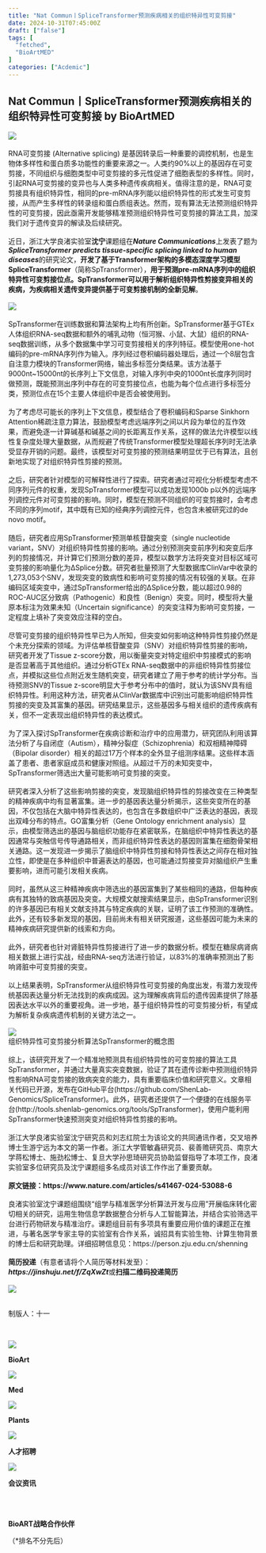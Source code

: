 ```yaml
---
title: "Nat Commun丨SpliceTransformer预测疾病相关的组织特异性可变剪接"
date: 2024-10-31T07:45:00Z
draft: ["false"]
tags: [
  "fetched",
  "BioArtMED"
]
categories: ["Acdemic"]
---
```

Nat Commun丨SpliceTransformer预测疾病相关的组织特异性可变剪接 by BioArtMED
------
<div><section data-mpa-powered-by="yiban.io"><a target="_blank" href="https://mp.weixin.qq.com/s?__biz=MzA3MzQyNjY1MQ==&amp;mid=2652695888&amp;idx=8&amp;sn=89fa53e9699f4bd33f4d3925d6018568&amp;scene=21#wechat_redirect" textvalue="你已选中了添加链接的内容" linktype="text" imgurl="" imgdata="null" tab="innerlink" data-linktype="2"></a></section><section><img data-backh="86" data-backw="562" data-imgfileid="100134950" data-ratio="0.153" data-src="https://mmbiz.qpic.cn/mmbiz_gif/zO6xlS3tgcG350k7bTSuy9ZNcBic9icicl5qtFYVgVswIRJxdpvP6bZXAVznw5k9qG0HvyyPBCxbsd7mhCndiafe7w/640?wx_fmt=gif&amp;wxfrom=5&amp;wx_lazy=1" data-w="1000" src="https://mmbiz.qpic.cn/mmbiz_gif/zO6xlS3tgcG350k7bTSuy9ZNcBic9icicl5qtFYVgVswIRJxdpvP6bZXAVznw5k9qG0HvyyPBCxbsd7mhCndiafe7w/640?wx_fmt=gif&amp;wxfrom=5&amp;wx_lazy=1"></section><section><br></section><section><span>RNA可变剪接</span><span> (Alternative splicing) </span><span>是基因转录后一种重要的调控机制，也是生物体多样性和蛋白质多功能性的重要来源之一。人类约90%以上的基因存在可变剪接，不同组织与细胞类型中可变剪接的多元性促进了细胞表型的多样性。同时，引起RNA可变剪接的变异也与人类多种遗传疾病相关。值得注意的是，RNA可变剪接具有组织特异性，相同的pre-mRNA序列能以组织特异性的形式发生可变剪接，从而产生多样性的转录组和蛋白质组表达。然而，现有算法无法预测组织特异性的可变剪接，因此亟需开发能够精准预测组织特异性可变剪接的算法工具，加深我们对于遗传变异的解读及后续研究。</span></section><section><br></section><section><span>近日，浙江大学良渚实验室<strong>沈宁</strong>课题组在<strong><em>Nature Communications</em></strong>上发表了题为</span><span><strong><em>SpliceTransformer predicts tissue-specific splicing linked to human diseases</em></strong></span><span>的研究论文，</span><strong><span>开发了基于Transformer架构的多模态深度学习模型SpliceTransformer</span></strong><span>（简称SpTransformer）</span><span>，</span><strong><span>用于预测pre-mRNA序列中的组织特异性可变剪接位点。SpTransformer可以用于解析组织特异性剪接变异相关的疾病，为疾病相关遗传变异提供基于可变剪接机制的全新见解</span></strong><span>。</span></section><section><span><br></span></section><section><img data-backh="282" data-backw="545" data-imgfileid="100134968" data-ratio="0.5185185185185185" data-src="https://mmbiz.qpic.cn/mmbiz_png/zO6xlS3tgcEhSqibGGaTBiaAXibeibkicxwWiaia39ibnBODiao2u99rNSCa86EoOB86ia8z0H2vqZicqsxZypOTutX6ia8zxw/640?wx_fmt=png&amp;from=appmsg" data-type="png" data-w="1080" src="https://mmbiz.qpic.cn/mmbiz_png/zO6xlS3tgcEhSqibGGaTBiaAXibeibkicxwWiaia39ibnBODiao2u99rNSCa86EoOB86ia8z0H2vqZicqsxZypOTutX6ia8zxw/640?wx_fmt=png&amp;from=appmsg"></section><section><br></section><section><span>SpTransformer在训练数据和算法架构上均有所创新。SpTransformer基于GTEx人体组织RNA-seq数据和额外的哺乳动物</span><span>（恒河猴、小鼠、大鼠）</span><span>组织的RNA-seq数据训练，从多个数据集中学习可变剪接相关的序列特征。模型使用one-hot编码的pre-mRNA序列作为输入。序列经过卷积编码器处理后，通过一个8层包含自注意力模块的Transformer网络，输出多标签分类结果。该方法基于9000nt~15000nt的长序列上下文信息，对输入序列中央的1000nt长度序列同时做预测，既能预测出序列中存在的可变剪接位点，也能为每个位点进行多标签分类，预测位点在15个主要人体组织中是否会被使用到。</span></section><section><span><br></span></section><section><span>为了考虑尽可能长的序列上下文信息，模型结合了卷积编码和Sparse Sinkhorn Attention稀疏注意力算法，鼓励模型考虑远端序列之间以片段为单位的互作效果，而避免逐一计算碱基和碱基之间的长距离互作关系，这样的做法允许模型以线性复杂度处理大量数据，从而规避了传统Transformer模型处理超长序列时无法承受显存开销的问题。最终，该模型对可变剪接的预测结果明显优于已有算法，且创新地实现了对组织特异性剪接的预测</span><span>。</span></section><section><span><br></span></section><section><span>之后，研究者针对模型的可解释性进行了探索。研究者通过可视化分析模型考虑不同序列元件的权重，发现SpTransformer模型可以成功发现1000b p以外的远端序列调控元件对可变剪接的影响。同时，模型在预测不同组织的可变剪接时，会考虑不同的序列motif，其中既有已知的经典序列调控元件，也包含未被研究过的de novo motif。</span></section><section><br></section><section><span>随后，研究者应用SpTransformer预测单核苷酸突变</span><span>（single nucleotide variant，SNV）</span><span>对组织特异性剪接的影响。通过分别预测突变前序列和突变后序列的剪接情况，并计算它们预测分数的差异，模型以数学方法将突变对目标区域可变剪接的影响量化为ΔSplice分数。研究者批量预测了大型数据库ClinVar中收录的1,273,053个SNV，发现突变的致病性和影响可变剪接的情况有较强的关联。在非编码区域突变中，通过SpTransformer给出的ΔSplice分数，能以超过0.98的ROC-AUC区分致病</span><span>（Pathogenic）</span><span>和良性</span><span>（Benign）</span><span>突变。同时，模型将大量原本标注为效果未知</span><span>（Uncertain significance）</span><span>的突变注释为影响可变剪接，一定程度上填补了突变效应注释的空白。</span></section><section><br></section><section><span>尽管可变剪接的组织特异性早已为人所知，但突变如何影响这种特异性剪接仍然是个未充分探索的领域。为评估单核苷酸变异</span><span>（SNV）</span><span>对组织特异性剪接的影响，研究者开发了Tissue z-score分数，用以衡量突变对特定组织中剪接模式的影响是否显著高于其他组织。通过分析GTEx RNA-seq数据中的非组织特异性剪接位点，并模拟这些位点附近发生随机突变，研究者建立了用于参考的统计学分布。当待预测SNV的Tissue z-score明显大于参考分布中的值时，就认为该SNV具有组织特异性。利用这种方法，研究者从ClinVar数据库中识别出可能影响组织特异性剪接的突变及其富集的基因。研究结果显示，这些基因多与相关组织的遗传疾病有关，但不一定表现出组织特异性的表达模式。</span></section><section><br></section><section><span>为了深入探讨SpTransformer在疾病诊断和治疗中的应用潜力，研究团队利用该算法分析了与自闭症（Autism），精神分裂症（Schizophrenia）和双相精神障碍（Bipolar disorder）相关的超过17万个样本的全外显子组测序结果。这些样本涵盖了患者、患者家庭成员和健康对照组。从超过千万的未知突变中，SpTransformer筛选出大量可能影响可变剪接的突变。</span></section><section><span><br></span></section><section><span>研究者深入分析了这些影响剪接的突变，发现脑组织特异性的剪接改变在三种类型的精神疾病中均有显著富集。进一步的基因表达量分析揭示，这些突变所在的基因，不仅包括在大脑中特异性表达的，也包含在多数组织中广泛表达的基因，表现出双峰分布的特点。GO富集分析（Gene Ontology enrichment analysis）显示，由模型筛选出的基因与脑组织功能存在紧密联系，在脑组织中特异性表达的基因通常与突触信号传导通路相关，而非组织特异性表达的基因则富集在细胞骨架相关通路。这一发现进一步揭示了脑组织中特异性剪接和特异性表达之间存在相对独立性，即使是在多种组织中普遍表达的基因，也可能通过剪接变异对脑组织产生重要影响，进而可能引发相关疾病。</span></section><section><span><br></span></section><section><span>同时，虽然从这三种精神疾病中筛选出的基因富集到了某些相同的通路，但每种疾病有其独特的致病基因及突变。大规模文献搜索结果显示，由SpTransformer识别的许多基因已有相关文献支持其与特定疾病的关联，证明了该工作预测的准确性。此外，还有较多新发现的基因，目前尚未有相关研究报道，这些基因可能为未来的精神疾病研究提供新的线索和方向。</span></section><section><span><br></span></section><section><span>此外，研究者也针对肾脏特异性剪接进行了进一步的数据分析。模型在糖尿病肾病相关数据上进行实战，经由RNA-seq方法进行验证，以83%的准确率预测出了影响肾脏中可变剪接的突变。</span></section><section><span><br></span></section><section><span>以上结果表明，SpTransformer从组织特异性可变剪接的角度出发，有潜力发现传统基因表达量分析无法找到的疾病成因。这为理解疾病背后的遗传因素提供了除基因表达水平以外的重要视角。进一步地，基于组织特异性的可变剪接分析，有望成为解析复杂疾病遗传机制的关键方法之一。</span></section><section><span><br></span></section><section><img data-imgfileid="100134967" data-ratio="0.562962962962963" data-src="https://mmbiz.qpic.cn/mmbiz_jpg/zO6xlS3tgcEhSqibGGaTBiaAXibeibkicxwWia4ibojjF4AcbBHF6NvANZrGp7N4UbUiaeU9t5iajCzXic7SNOtXmImzIHicQ/640?wx_fmt=jpeg&amp;from=appmsg" data-type="jpeg" data-w="1080" src="https://mmbiz.qpic.cn/mmbiz_jpg/zO6xlS3tgcEhSqibGGaTBiaAXibeibkicxwWia4ibojjF4AcbBHF6NvANZrGp7N4UbUiaeU9t5iajCzXic7SNOtXmImzIHicQ/640?wx_fmt=jpeg&amp;from=appmsg"></section><section><span>组织特异性可变剪接分析算法SpTransformer的概念图</span></section><section><br></section><section><span>综上，该研究开发了一个精准地预测具有组织特异性的可变剪接的算法工具SpTransformer，并通过大量真实突变数据，验证了其在遗传诊断中预测组织特异性影响RNA可变剪接的致病突变的能力，具有重要临床价值和研究意义。文章相关代码已开源，发布在GitHub平台</span><span>(</span><span>https://github.com/ShenLab-Genomics/SpliceTransformer</span><span>)</span><span>。此外，研究者还提供了一个便捷的在线服务平台</span><span>(</span><span>http://tools.shenlab-genomics.org/tools/SpTransformer</span><span>)</span><span>，使用户能利用SpTransformer快速预测突变对组织特异性剪接的影响。</span></section><section><br></section><section><span>浙江大学良渚实验室沈宁研究员和刘志红院士为该论文的共同通讯作者，交叉培养博士生游宁远为本文的第一作者。浙江大学管敏鑫研究员、裴善赡研究员、南京大学蒋松博士、施劲松博士、复旦大学孙思琦研究员协助监督指导了本项工作，良渚实验室多位研究员及沈宁课题组多名成员对该工作作出了重要贡献。</span></section><section><span><br></span></section><section><span><strong>原文链接：</strong><strong>https://www.nature.com/articles/s41467-024-53088-6</strong></span></section><section><br></section><section><span><span>良渚实验室沈宁课题组围绕“组学与精准医学分析算法开发与应用”开展临床转化密切相关的研究，运用生物信息学数据整合分析与人工智能算法，并结合实验筛选平台进行药物研发与精准治疗。</span><span>课题组目前有多项具有重要应用价值的课题正在推进，与著名医学专家主导的实验室有合作关系，诚招具有实验生物、计算生物背景的博士后和研究助理。</span><span>详细招聘信息见：https://person.zju.edu.cn/shenning</span></span></section><section><span><br></span></section><section><span><strong>简历投递</strong></span>（<span>有意者请将个人简历等材料发至</span>）：</section><section><em><span><strong>https://jinshuju.net/f/ZqXwZt</strong></span></em><span><span>或</span><strong><span><strong><span>扫描二维码</span></strong></span></strong></span><strong><span>投递简历</span></strong></section><section><br></section><section><img data-fileid="505073124" data-imgfileid="100134971" data-ratio="1" data-s="300,640" data-src="https://mmbiz.qpic.cn/mmbiz_png/PlqGiacEDZrnZibiaibwdiaDrwibheic02bBdI8HZdFMtticV45vQbtbvrHAx5jVmQAs1E4rIicHAVibYG7UCI7PwBt8dqxA/640?wx_fmt=png&amp;wxfrom=5&amp;wx_lazy=1&amp;wx_co=1" data-type="png" data-w="400" src="https://mmbiz.qpic.cn/mmbiz_png/PlqGiacEDZrnZibiaibwdiaDrwibheic02bBdI8HZdFMtticV45vQbtbvrHAx5jVmQAs1E4rIicHAVibYG7UCI7PwBt8dqxA/640?wx_fmt=png&amp;wxfrom=5&amp;wx_lazy=1&amp;wx_co=1"></section><section><br></section><p><span>制版人：十一</span></p><section><p powered-by="xiumi.us"><br></p><section powered-by="xiumi.us"><section><section powered-by="xiumi.us"><section><a target="_blank" href="http://mp.weixin.qq.com/s?__biz=MzA3MzQyNjY1MQ==&amp;mid=2652713314&amp;idx=1&amp;sn=0cc85a6bdb731800a253adbb35540700&amp;chksm=84e6a2d6b3912bc005642f4921186b1e7d65016022079d2bcef3c1e77a038bb696dd41b20299&amp;scene=21#wechat_redirect" textvalue="你已选中了添加链接的内容" linktype="text" imgurl="" imgdata="null" data-itemshowtype="0" tab="innerlink" data-linktype="1"><span><img data-imgfileid="100134946" data-ratio="1" data-s="300,640" data-src="https://mmbiz.qpic.cn/mmbiz_jpg/zO6xlS3tgcEZWB9UIgmDH9tBZXWLhYmx6OAQ0GsQJWDGm1ic1Su9A8rtO8IGgkbAzYSzYt5IS0D8q4TEX7yTMyA/640?wx_fmt=jpeg&amp;from=appmsg" data-type="jpeg" data-w="438" src="https://mmbiz.qpic.cn/mmbiz_jpg/zO6xlS3tgcEZWB9UIgmDH9tBZXWLhYmx6OAQ0GsQJWDGm1ic1Su9A8rtO8IGgkbAzYSzYt5IS0D8q4TEX7yTMyA/640?wx_fmt=jpeg&amp;from=appmsg"></span></a></section></section><section powered-by="xiumi.us"><p><strong>BioArt</strong></p></section></section><section><section powered-by="xiumi.us"><section><a target="_blank" href="http://mp.weixin.qq.com/s?__biz=MzA3MzQyNjY1MQ==&amp;mid=2652713314&amp;idx=3&amp;sn=acc44f3103e24cc44d8355f6d6ef2088&amp;chksm=84e6a2d6b3912bc0b261bacc5d397c4e068ae71c2cd35173731020b7cb2604479a2df04b7810&amp;scene=21#wechat_redirect" textvalue="你已选中了添加链接的内容" linktype="text" imgurl="" imgdata="null" data-itemshowtype="0" tab="innerlink" data-linktype="1"><span><img data-imgfileid="100134949" data-ratio="1" data-s="300,640" data-src="https://mmbiz.qpic.cn/mmbiz_jpg/zO6xlS3tgcEZWB9UIgmDH9tBZXWLhYmxz1aoAlVfmxOgJ1ibAN4FicrxFTv2L7BgFtotlcSbTNBjj7hy8iakEicxUw/640?wx_fmt=jpeg&amp;from=appmsg" data-type="jpeg" data-w="640" src="https://mmbiz.qpic.cn/mmbiz_jpg/zO6xlS3tgcEZWB9UIgmDH9tBZXWLhYmxz1aoAlVfmxOgJ1ibAN4FicrxFTv2L7BgFtotlcSbTNBjj7hy8iakEicxUw/640?wx_fmt=jpeg&amp;from=appmsg"></span></a></section></section><section powered-by="xiumi.us"><p><strong>Med</strong></p></section></section><section><section powered-by="xiumi.us"><section><a target="_blank" href="http://mp.weixin.qq.com/s?__biz=MzA3MzQyNjY1MQ==&amp;mid=2652713314&amp;idx=2&amp;sn=5b07f2fce73921afcde12c915e859d20&amp;chksm=84e6a2d6b3912bc086c3286fb50c8421211f843d8990fccffe89bfb7a020d409275a22f32520&amp;scene=21#wechat_redirect" textvalue="你已选中了添加链接的内容" linktype="text" imgurl="" imgdata="null" data-itemshowtype="0" tab="innerlink" data-linktype="1"><span><img data-imgfileid="100134947" data-ratio="1" data-s="300,640" data-src="https://mmbiz.qpic.cn/mmbiz_jpg/zO6xlS3tgcEZWB9UIgmDH9tBZXWLhYmxQm2Az9OFZxhGwSjFB5s5Vmd9okRKZc4FhDSl2UyvcaMjp9jaMCM5jQ/640?wx_fmt=jpeg&amp;from=appmsg" data-type="jpeg" data-w="495" src="https://mmbiz.qpic.cn/mmbiz_jpg/zO6xlS3tgcEZWB9UIgmDH9tBZXWLhYmxQm2Az9OFZxhGwSjFB5s5Vmd9okRKZc4FhDSl2UyvcaMjp9jaMCM5jQ/640?wx_fmt=jpeg&amp;from=appmsg"></span></a></section></section><section powered-by="xiumi.us"><p><strong>Plants</strong></p></section></section><section><section powered-by="xiumi.us"><section><a target="_blank" href="http://mp.weixin.qq.com/s?__biz=MzA3MzQyNjY1MQ==&amp;mid=2652713314&amp;idx=4&amp;sn=1071bf9e9799a59f6dd362b69ca520ef&amp;chksm=84e6a2d6b3912bc07a30ff86b00fd4c1258afed5e368cd33aa98c515f75d91caab5d190bbb4d&amp;scene=21#wechat_redirect" textvalue="你已选中了添加链接的内容" linktype="text" imgurl="" imgdata="null" data-itemshowtype="0" tab="innerlink" data-linktype="1"><span><img data-imgfileid="100134948" data-ratio="1" data-s="300,640" data-src="https://mmbiz.qpic.cn/mmbiz_jpg/zO6xlS3tgcEZWB9UIgmDH9tBZXWLhYmxRcC2nPAwxHDpaYNL58IpY6hft2YOylduiaOdN3rEbUpfqTNQQLBYrQA/640?wx_fmt=jpeg&amp;from=appmsg" data-type="jpeg" data-w="640" src="https://mmbiz.qpic.cn/mmbiz_jpg/zO6xlS3tgcEZWB9UIgmDH9tBZXWLhYmxRcC2nPAwxHDpaYNL58IpY6hft2YOylduiaOdN3rEbUpfqTNQQLBYrQA/640?wx_fmt=jpeg&amp;from=appmsg"></span></a></section></section><section powered-by="xiumi.us"><p><strong>人才招聘</strong></p></section></section><section><section powered-by="xiumi.us"><section><a target="_blank" href="http://mp.weixin.qq.com/s?__biz=MzA3MzQyNjY1MQ==&amp;mid=2652713314&amp;idx=5&amp;sn=fac01a4697df1b991748d231ece257ab&amp;chksm=84e6a2d6b3912bc03f3c170a02367c61b5b02f5e280e41f0696675b7385a6cda93612277015c&amp;scene=21#wechat_redirect" textvalue="你已选中了添加链接的内容" linktype="text" imgurl="" imgdata="null" data-itemshowtype="0" tab="innerlink" data-linktype="1"><span><img data-imgfileid="100134952" data-ratio="1" data-s="300,640" data-src="https://mmbiz.qpic.cn/mmbiz_jpg/zO6xlS3tgcEZWB9UIgmDH9tBZXWLhYmxGiaAlQiaAlp4MooqNUV8UTpU22Crgr1XDDzVJF9lYyicjVq0YaKoN4ahQ/640?wx_fmt=jpeg&amp;from=appmsg" data-type="jpeg" data-w="494" src="https://mmbiz.qpic.cn/mmbiz_jpg/zO6xlS3tgcEZWB9UIgmDH9tBZXWLhYmxGiaAlQiaAlp4MooqNUV8UTpU22Crgr1XDDzVJF9lYyicjVq0YaKoN4ahQ/640?wx_fmt=jpeg&amp;from=appmsg"></span></a></section></section><section powered-by="xiumi.us"><p><strong>会议资讯</strong></p></section></section></section></section><section><br></section><section><br></section><p><span><strong>BioART战略合作伙伴</strong></span></p><p><span>（*排名不分先后）</span></p><section data-role="outer" label="edit by 135editor"><section mpa-from-tpl="t"><section data-id="75" data-plugin="layout2boxes" mpa-from-tpl="t"><section data-inner-id="75" data-inner-name="135editor-layout2boxes" mpa-from-tpl="t"><section data-copyright="" mpa-from-tpl="t"><section mpa-from-tpl="t"><section mpa-from-tpl="t"><section mpa-from-tpl="t"><section data-id="63" data-plugin="officialaccountcard" mpa-from-tpl="t"><section mpa-from-tpl="t"><section mpa-from-tpl="t"><section mpa-from-tpl="t"><section mpa-from-tpl="t"><mp-common-profile data-pluginname="mpprofile" data-id="MzAxMjUxNTI2Nw==" data-headimg="" data-nickname="" data-alias="" data-signature="" data-from="2" data-is_biz_ban="0" data-origin_num="773" data-isban="0" data-biz_account_status="0" data-index="2"></mp-common-profile></section></section><section mpa-from-tpl="t"><section mpa-from-tpl="t"><svg viewbox="0 0 320 200" mpa-from-tpl="t"></svg></section></section></section></section></section></section></section><section mpa-from-tpl="t"><section mpa-from-tpl="t"><section data-id="63" data-plugin="officialaccountcard" mpa-from-tpl="t"><section mpa-from-tpl="t"><section mpa-from-tpl="t"><section mpa-from-tpl="t"><section mpa-from-tpl="t"><mp-common-profile data-pluginname="mpprofile" data-id="MzA4NjE1NTQ5Mg==" data-headimg="" data-nickname="" data-alias="" data-signature="" data-from="2" data-is_biz_ban="0" data-origin_num="60" data-isban="0" data-biz_account_status="0" data-index="3"></mp-common-profile></section></section><section mpa-from-tpl="t"><section mpa-from-tpl="t"><svg viewbox="0 0 320 200" mpa-from-tpl="t"></svg></section></section></section></section></section></section></section></section><section mpa-from-tpl="t"><section mpa-from-tpl="t"><section mpa-from-tpl="t"><section data-id="63" data-plugin="officialaccountcard" mpa-from-tpl="t"><section mpa-from-tpl="t"><section mpa-from-tpl="t"><section mpa-from-tpl="t"><section mpa-from-tpl="t"><mp-common-profile data-pluginname="mpprofile" data-id="MzA3ODMwOTAzNQ==" data-headimg="" data-nickname="" data-alias="" data-signature="" data-from="2" data-is_biz_ban="0" data-origin_num="773" data-isban="0" data-biz_account_status="0" data-index="2"></mp-common-profile></section></section><section mpa-from-tpl="t"><section mpa-from-tpl="t"><svg viewbox="0 0 320 200" mpa-from-tpl="t"></svg></section></section></section></section></section></section></section><section mpa-from-tpl="t"><section mpa-from-tpl="t"><section data-id="63" data-plugin="officialaccountcard" mpa-from-tpl="t"><section mpa-from-tpl="t"><section mpa-from-tpl="t"><section mpa-from-tpl="t"><section mpa-from-tpl="t"><mp-common-profile data-pluginname="mpprofile" data-id="Mzg2OTY2NDEyMw==" data-headimg="" data-nickname="" data-alias="" data-signature="" data-from="2" data-is_biz_ban="0" data-origin_num="60" data-isban="0" data-biz_account_status="0" data-index="3"></mp-common-profile></section></section><section mpa-from-tpl="t"><section mpa-from-tpl="t"><svg viewbox="0 0 320 200" mpa-from-tpl="t"></svg></section></section></section></section></section></section></section></section></section></section></section></section></section><p><span></span></p><section data-role="outer" label="edit by 135editor"><section data-role="paragraph"><span><strong>BioART友情合作伙伴</strong></span></section><section data-role="paragraph"><span>（*排名不分先后）</span></section><section data-role="outer" label="edit by 135editor"><section mpa-from-tpl="t"><section data-id="75" data-plugin="layout2boxes" mpa-from-tpl="t"><section data-inner-id="75" data-inner-name="135editor-layout2boxes" mpa-from-tpl="t"><section data-copyright="" mpa-from-tpl="t"><section mpa-from-tpl="t"><section mpa-from-tpl="t"><section mpa-from-tpl="t"><section data-id="63" data-plugin="officialaccountcard" mpa-from-tpl="t"><section mpa-from-tpl="t"><section mpa-from-tpl="t"><section mpa-from-tpl="t"><section mpa-from-tpl="t"><mp-common-profile data-pluginname="mpprofile" data-id="MzA3Mzg1OTgzMw==" data-headimg="" data-nickname="" data-alias="" data-signature="" data-from="2" data-is_biz_ban="0" data-origin_num="773" data-isban="0" data-biz_account_status="0" data-index="2"></mp-common-profile></section></section><section mpa-from-tpl="t"><section mpa-from-tpl="t"><svg viewbox="0 0 320 200" mpa-from-tpl="t"></svg></section></section></section></section></section></section></section><section mpa-from-tpl="t"><section mpa-from-tpl="t"><section data-id="63" data-plugin="officialaccountcard" mpa-from-tpl="t"><section mpa-from-tpl="t"><section mpa-from-tpl="t"><section mpa-from-tpl="t"><section mpa-from-tpl="t"><mp-common-profile data-pluginname="mpprofile" data-id="MzUyMjgyODU0NA==" data-headimg="" data-nickname="" data-alias="" data-signature="" data-from="2" data-is_biz_ban="0" data-origin_num="60" data-isban="0" data-biz_account_status="0" data-index="3"></mp-common-profile></section></section><section mpa-from-tpl="t"><section mpa-from-tpl="t"><svg viewbox="0 0 320 200" mpa-from-tpl="t"></svg></section></section></section></section></section></section></section></section><section mpa-from-tpl="t"><section mpa-from-tpl="t"><section mpa-from-tpl="t"><section data-id="63" data-plugin="officialaccountcard" mpa-from-tpl="t"><section mpa-from-tpl="t"><section mpa-from-tpl="t"><section mpa-from-tpl="t"><section mpa-from-tpl="t"><mp-common-profile data-pluginname="mpprofile" data-id="MjM5NzkyNjAyNA==" data-headimg="" data-nickname="" data-alias="" data-signature="" data-from="2" data-is_biz_ban="0" data-origin_num="773" data-isban="0" data-biz_account_status="0" data-index="2"></mp-common-profile></section></section><section mpa-from-tpl="t"><section mpa-from-tpl="t"><svg viewbox="0 0 320 200" mpa-from-tpl="t"></svg></section></section></section></section></section></section></section><section mpa-from-tpl="t"><section mpa-from-tpl="t"><section data-id="63" data-plugin="officialaccountcard" mpa-from-tpl="t"><section mpa-from-tpl="t"><section mpa-from-tpl="t"><section mpa-from-tpl="t"><section mpa-from-tpl="t"><mp-common-profile data-pluginname="mpprofile" data-id="MzkzMzIxNDc1NA==" data-headimg="" data-nickname="" data-alias="" data-signature="" data-from="2" data-is_biz_ban="0" data-origin_num="60" data-isban="0" data-biz_account_status="0" data-index="3"></mp-common-profile></section></section><section mpa-from-tpl="t"><section mpa-from-tpl="t"><svg viewbox="0 0 320 200" mpa-from-tpl="t"></svg></section></section></section></section></section></section></section></section><section mpa-from-tpl="t"><section mpa-from-tpl="t"><section mpa-from-tpl="t"><section data-id="63" data-plugin="officialaccountcard" mpa-from-tpl="t"><section mpa-from-tpl="t"><section mpa-from-tpl="t"><section mpa-from-tpl="t"><mp-common-profile data-pluginname="mpprofile" data-id="MzIyNDY2NDM1Mg==" data-headimg="" data-nickname="" data-alias="" data-signature="" data-from="2" data-is_biz_ban="0" data-origin_num="773" data-isban="0" data-biz_account_status="0" data-index="2"></mp-common-profile></section></section><section mpa-from-tpl="t"><section mpa-from-tpl="t"><svg viewbox="0 0 320 200" mpa-from-tpl="t"></svg></section></section></section></section></section></section></section></section></section></section></section></section><section data-role="paragraph"><span></span></section></section><section><span></span></section><section data-role="outer" label="edit by 135editor"><section mpa-from-tpl="t"><section data-id="75" data-plugin="layout2boxes" mpa-from-tpl="t"><section data-inner-id="75" data-inner-name="135editor-layout2boxes" mpa-from-tpl="t"><section mpa-from-tpl="t"><span></span></section></section></section></section></section><section><a target="_blank" href="https://mp.weixin.qq.com/s?__biz=MzA3MzQyNjY1MQ==&amp;mid=2652684268&amp;idx=2&amp;sn=8d82547beaff5a221bfa958df5525ef9&amp;token=687770053&amp;lang=zh_CN&amp;scene=21#wechat_redirect" textvalue="‍‍" linktype="text" imgurl="" imgdata="null" tab="innerlink" data-linktype="1"><span><img data-imgfileid="100134961" data-ratio="0.12636505460218408" data-s="300,640" data-src="https://mmbiz.qpic.cn/mmbiz_jpg/zO6xlS3tgcG5k5icCz2EjknoGcgDiakknx0pJDiaMXGdQ6L2OPgy1lunqWo3Dv1J94DQico1jydsz2KjddrhbDP62Q/640?wx_fmt=jpeg" data-type="jpeg" data-w="641" src="https://mmbiz.qpic.cn/mmbiz_jpg/zO6xlS3tgcG5k5icCz2EjknoGcgDiakknx0pJDiaMXGdQ6L2OPgy1lunqWo3Dv1J94DQico1jydsz2KjddrhbDP62Q/640?wx_fmt=jpeg"></span></a><br></section><p><a target="_blank" href="https://mp.weixin.qq.com/s?__biz=MzA3MzQyNjY1MQ==&amp;mid=2652692701&amp;idx=1&amp;sn=7a8c6a75c322cdbeee9e94996e075628&amp;scene=21#wechat_redirect" textvalue="‍‍" linktype="text" imgurl="" imgdata="null" tab="innerlink" data-linktype="1"><span><span data-positionback="static"><img data-backh="71" data-backw="562" data-cropselx1="0" data-cropselx2="562" data-cropsely1="0" data-cropsely2="71" data-imgfileid="100134965" data-ratio="0.12636505460218408" data-s="300,640" data-src="https://mmbiz.qpic.cn/mmbiz_png/PlqGiacEDZrl4WgbcZDnPNlicHClPXe6jgReO808LVjMshU3bYibXTWouFvYlUfdC2olhdslUbTMy7ickCoiaibIicMJA/640?wx_fmt=png&amp;wxfrom=5&amp;wx_lazy=1&amp;wx_co=1" data-type="jpeg" data-w="641" src="https://mmbiz.qpic.cn/mmbiz_png/PlqGiacEDZrl4WgbcZDnPNlicHClPXe6jgReO808LVjMshU3bYibXTWouFvYlUfdC2olhdslUbTMy7ickCoiaibIicMJA/640?wx_fmt=png&amp;wxfrom=5&amp;wx_lazy=1&amp;wx_co=1"></span></span></a></p><p><a target="_blank" href="https://mp.weixin.qq.com/s?__biz=MzA3MzQyNjY1MQ==&amp;mid=2652589004&amp;idx=4&amp;sn=d391e0beef479ade335beb59276cd758&amp;scene=21#wechat_redirect" textvalue="你已选中了添加链接的内容" linktype="text" imgurl="" imgdata="null" tab="innerlink" data-linktype="1"><span data-positionback="static"><img data-backh="71" data-backw="562" data-cropselx1="0" data-cropselx2="562" data-cropsely1="0" data-cropsely2="71" data-galleryid="" data-imgfileid="100134963" data-ratio="0.12636505460218408" data-s="300,640" data-src="https://mmbiz.qpic.cn/mmbiz_png/zO6xlS3tgcFDBAtrJ06iaCGaYMRLEFTXdTOnQoQRDNnvEodFLKNP5dovI55qGxwLU17C42bCHAicGWn1BuUMCZGg/640?wx_fmt=png" data-type="png" data-w="641" src="https://mmbiz.qpic.cn/mmbiz_png/zO6xlS3tgcFDBAtrJ06iaCGaYMRLEFTXdTOnQoQRDNnvEodFLKNP5dovI55qGxwLU17C42bCHAicGWn1BuUMCZGg/640?wx_fmt=png"></span></a></p><section><section powered-by="xiumi.us"><section><section powered-by="xiumi.us"><section><section><section powered-by="xiumi.us"><section><a target="_blank" href="https://mp.weixin.qq.com/s?__biz=MzA3MzQyNjY1MQ==&amp;mid=2652612333&amp;idx=2&amp;sn=65f97b399ad6774cb73f36356c14eb54&amp;chksm=84e03559b397bc4f22037423acd0b86610ce5954a4bb5dc9d8827e60501372cb771e93fef127&amp;scene=21#wechat_redirect" textvalue="你已选中了添加链接的内容" linktype="text" imgurl="" imgdata="null" tab="innerlink" data-linktype="1"><span data-positionback="static"><img data-backh="71" data-backw="562" data-cropselx1="0" data-cropselx2="562" data-cropsely1="0" data-cropsely2="71" data-imgfileid="100134964" data-ratio="0.12636505460218408" data-s="300,640" data-src="https://mmbiz.qpic.cn/mmbiz_png/PlqGiacEDZrmX6lRZWRay4SCLbGUEOF5mqkvOgG1T0OcH8ibahxyic9Shy6p7g1evyGPgT8Oy8y0cxNkjBWP15kQQ/640?wx_fmt=png&amp;wxfrom=5&amp;wx_lazy=1&amp;wx_co=1" data-type="jpeg" data-w="641" src="https://mmbiz.qpic.cn/mmbiz_png/PlqGiacEDZrmX6lRZWRay4SCLbGUEOF5mqkvOgG1T0OcH8ibahxyic9Shy6p7g1evyGPgT8Oy8y0cxNkjBWP15kQQ/640?wx_fmt=png&amp;wxfrom=5&amp;wx_lazy=1&amp;wx_co=1"></span></a></section><section powered-by="xiumi.us"><p><a target="_blank" href="http://mp.weixin.qq.com/s?__biz=MzU1MDgzMzg3Nw==&amp;mid=2247495246&amp;idx=5&amp;sn=aeb93d8b696e1f4b854057335ccb2587&amp;chksm=fb9835f4ccefbce23577506a105469ba95b7b05976ed7db47bb2dd0f4e5ae6fe5115a91112c2&amp;scene=21#wechat_redirect" textvalue="你已选中了添加链接的内容" linktype="text" imgurl="" imgdata="null" data-itemshowtype="0" tab="innerlink" data-linktype="1" hasload="1"><span data-positionback="static"><img data-backh="70" data-backw="562" data-galleryid="" data-imgfileid="100134962" data-ratio="0.125" data-s="300,640" data-src="https://mmbiz.qpic.cn/mmbiz_jpg/IKLxiciahKsCzvN8jDl63I21tBHJRvKft497JicKbpflwTXPMqm7Sax7UhnaW4iadlokd66yOgf3eHONwhohVANcBQ/640?wx_fmt=jpeg&amp;wxfrom=5&amp;wx_lazy=1&amp;wx_co=1" data-type="jpeg" data-w="1080" src="https://mmbiz.qpic.cn/mmbiz_jpg/IKLxiciahKsCzvN8jDl63I21tBHJRvKft497JicKbpflwTXPMqm7Sax7UhnaW4iadlokd66yOgf3eHONwhohVANcBQ/640?wx_fmt=jpeg&amp;wxfrom=5&amp;wx_lazy=1&amp;wx_co=1"></span></a></p></section></section></section></section></section></section></section></section><section><span></span></section><section><section><section><section powered-by="xiumi.us"><section><section><p><span><strong>转载须知</strong></span></p><p><span><br></span></p><p><span>【非原创文章】本文著作权归文章作者所有，欢迎个人转发分享，未经作者的允许禁止转载，作者拥有所有法定权利，违者必究。</span></p></section></section></section></section></section></section><section><br></section><section><img data-galleryid="" data-imgfileid="100134966" data-ratio="0.43796296296296294" data-s="300,640" data-src="https://mmbiz.qpic.cn/mmbiz_jpg/zO6xlS3tgcHICHwWgZtHVicuGWlEhuXA609aVyFVDicjmicTp3SoEUNHZzBeag9WXBQqicugNur7zRoVIXjjOVAichA/640?wx_fmt=jpeg" data-type="jpeg" data-w="1080" src="https://mmbiz.qpic.cn/mmbiz_jpg/zO6xlS3tgcHICHwWgZtHVicuGWlEhuXA609aVyFVDicjmicTp3SoEUNHZzBeag9WXBQqicugNur7zRoVIXjjOVAichA/640?wx_fmt=jpeg"></section><p><mp-style-type data-value="3"></mp-style-type></p></div>  
<hr>
<a href="https://mp.weixin.qq.com/s/C-azFp31uFz0s_AK5KuyCg",target="_blank" rel="noopener noreferrer">原文链接</a>
